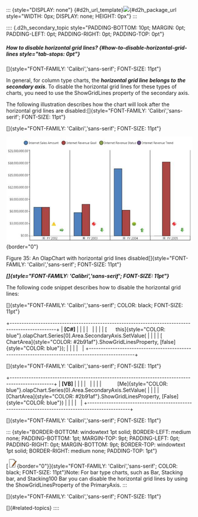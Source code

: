::: {style="DISPLAY: none"}
[](ms-xhelp:///?Id=d2h_url_template){#d2h_url_template}![](!package_url!){#d2h_package_url style="WIDTH: 0px; DISPLAY: none; HEIGHT: 0px"}
:::

:::: {.d2h_secondary_topic style="PADDING-BOTTOM: 10pt; MARGIN: 0pt; PADDING-LEFT: 0pt; PADDING-RIGHT: 0pt; PADDING-TOP: 0pt"}
##### How to disable horizontal grid lines? {#how-to-disable-horizontal-grid-lines style="tab-stops: 0pt"}

[]{style="FONT-FAMILY: 'Calibri','sans-serif'; FONT-SIZE: 11pt"} 

In general, for column type charts, the ***horizontal grid line belongs to*** ***the secondary axis***. To disable the horizontal grid lines for these types of charts, you need to use the ShowGridLines property of the secondary axis.

The following illustration describes how the chart will look after the horizontal grid lines are disabled:[]{style="FONT-FAMILY: 'Calibri','sans-serif'; FONT-SIZE: 11pt"}

[]{style="FONT-FAMILY: 'Calibri','sans-serif'; FONT-SIZE: 11pt"} 

![](ImagesExt/image37_37.jpg){border="0"}

Figure 35: An OlapChart with horizontal grid lines disabled[]{style="FONT-FAMILY: 'Calibri','sans-serif'; FONT-SIZE: 11pt"}

***[]{style="FONT-FAMILY: 'Calibri','sans-serif'; FONT-SIZE: 11pt"}*** 

The following code snippet describes how to disable the horizontal grid lines:

[]{style="FONT-FAMILY: 'Calibri','sans-serif'; COLOR: black; FONT-SIZE: 11pt"} 

+-------------------------------------------------------------------------------------------------+
| **\[C#\]**                                                                                      |
|                                                                                                 |
|                                                                                                 |
|                                                                                                 |
| [      this]{style="COLOR: blue"}.olapChart.Series\[0\].Area.SecondaryAxis.SetValue(            |
|                                                                                                 |
| [      ChartArea]{style="COLOR: #2b91af"}.ShowGridLinesProperty, [false]{style="COLOR: blue"}); |
|                                                                                                 |
|                                                                                                 |
+-------------------------------------------------------------------------------------------------+

[]{style="FONT-FAMILY: 'Calibri','sans-serif'; FONT-SIZE: 11pt"} 

+------------------------------------------------------------------------------------------------+
| **\[VB\]**                                                                                     |
|                                                                                                |
|                                                                                                |
|                                                                                                |
|           [Me]{style="COLOR: blue"}.olapChart.Series(0).Area.SecondaryAxis.SetValue(           |
|                                                                                                |
|       [ChartArea]{style="COLOR: #2b91af"}.ShowGridLinesProperty, [False]{style="COLOR: blue"}) |
|                                                                                                |
|                                                                                                |
+------------------------------------------------------------------------------------------------+

[]{style="FONT-FAMILY: 'Calibri','sans-serif'; FONT-SIZE: 11pt"} 

::: {style="BORDER-BOTTOM: windowtext 1pt solid; BORDER-LEFT: medium none; PADDING-BOTTOM: 1pt; MARGIN-TOP: 9pt; PADDING-LEFT: 0pt; PADDING-RIGHT: 0pt; MARGIN-BOTTOM: 9pt; BORDER-TOP: windowtext 1pt solid; BORDER-RIGHT: medium none; PADDING-TOP: 1pt"}
 

[![](ImagesExt/image37_1.jpg){border="0"}]{style="FONT-FAMILY: 'Calibri','sans-serif'; COLOR: black; FONT-SIZE: 11pt"}Note: For bar type charts, such as Bar, Stacking bar, and Stacking100 Bar you can disable the horizontal grid lines by using the ShowGridLinesProperty of the PrimaryAxis.
:::

[]{style="FONT-FAMILY: 'Calibri','sans-serif'; FONT-SIZE: 11pt"} 

[]{#related-topics}
::::
